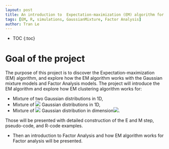 ```yaml
---
layout: post
title: An introduction to  Expectation-maximization (EM) algorithm for Gaussian mixture models and Factor Analysis
tags: [EM, R, simulations, GaussianMixture, Factor Analysis]
author: Tran Le
---
```


* TOC
{:toc}

# Goal of the project
The purpose of this project is to discover the Expectation-maximization (EM) algorithm, 
and explore how the EM algorithm works with the Gaussian mixture models and Factor Analysis models.
The project will introduce the EM algorithm and explore how EM clustering algorithm works for:
  - Mixture of two Gaussian distributions in 1D,
  - Mixture of <img src="https://render.githubusercontent.com/render/math?math=k>2"> Gaussian distributions in 1D,
  - Mixture of <img src="https://render.githubusercontent.com/render/math?math=k\geq 2">  Gaussian distribution in dimension<img src="https://render.githubusercontent.com/render/math?math=d\geq 2">. 

Those will be presented with detailed construction of the E and M step, pseudo-code, and R-code examples.
  - Then an introduction to Factor Analysis and how EM algorithm works for Factor analysis will be presented.


